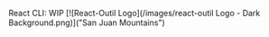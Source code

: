 React CLI: WIP
[![React-Outil Logo](/images/react-outil Logo - Dark Background.png)]("San Juan Mountains")